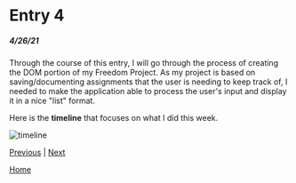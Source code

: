 # Entry 4
##### 4/26/21

Through the course of this entry, I will go through the process of creating the DOM portion of my Freedom Project. As my project is based on saving/documenting assignments that the user is needing to keep track of, I needed to make the application able to process the user's input and display it in a nice "list" format.

Here is the **timeline** that focuses on what I did this week.

![timeline](../screenshots/entry04-screenshots/timeline.png)

[Previous](entry03.md) | [Next](entry05.md)

[Home](../README.md)